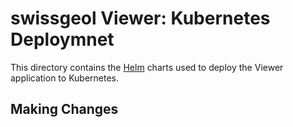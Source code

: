 # swissgeol Viewer: Kubernetes Deploymnet
This directory contains the [Helm](https://helm.sh/) charts used to deploy the Viewer application to Kubernetes.

## Making Changes
